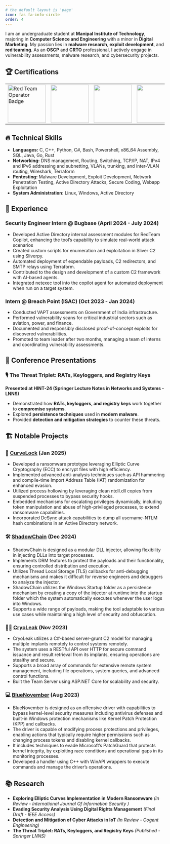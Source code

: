 ```yaml
---
# the default layout is 'page'
icon: fas fa-info-circle
order: 4
---
```


I am an undergraduate student at **Manipal Institute of Technology**, majoring in **Computer Science and Engineering** with a minor in **Digital Marketing**. My passion lies in **malware research**, **exploit development**, and **red teaming**. As an **OSCP** and **CRTO** professional, I actively engage in vulnerability assessments, malware research, and cybersecurity projects.

## 🏆 Certifications
<table>
            <tr>
                <td><img src="https://api.eu.badgr.io/public/assertions/sVLbxYtxS3-q3TOiSmF1sA/image" alt="Red Team Operator Badge" width="120" height="120"></td>
                <td><img src="https://user-images.githubusercontent.com/37104162/259928338-85e4ba85-02c1-4486-9135-0366072d5657.png" width="120" height="120"></td>
                <td><img src="https://user-images.githubusercontent.com/37104162/259928418-1445a5ef-f522-4dd7-9209-194448a14259.png" width="120" height="120"></td>
                <td><img src="https://github-production-user-asset-6210df.s3.amazonaws.com/37104162/259929332-42e90c03-187d-4ab0-8774-7896175acfb8.png" width="120" height="120"></td>
            </tr>
</table>

## 🔥 Technical Skills

- **Languages:** C, C++, Python, C#, Bash, Powershell, x86\_64 Assembly, SQL, Java, Go, Rust
- **Networking:** DNS management, Routing, Switching, TCP/IP, NAT, IPv4 and IPv6 addressing and subnetting, VLANs, trunking, and inter-VLAN routing, Wireshark, Terraform
- **Pentesting:** Malware Development, Exploit Development, Network Penetration Testing, Active Directory Attacks, Secure Coding, Webapp Exploitation
- **System Administration:** Linux, Windows, Active Directory

## 💼 Experience

### Security Engineer Intern @ Bugbase (April 2024 - July 2024)

- Developed Active Directory internal assessment modules for RedTeam Copilot, enhancing the tool’s capability to simulate real-world attack scenarios
- Created custom scripts for enumeration and exploitation in Sliver C2 using Sliverpy.
- Automated deployment of expendable payloads, C2 redirectors, and SMTP relays using Terraform.
- Contributed to the design and development of a custom C2 framework with AI-based agents.
- Integrated netexec tool into the copilot agent for automated deployment when run on a target system.

### Intern @ Breach Point (ISAC) (Oct 2023 - Jan 2024)

- Conducted VAPT assessments on Government of India infrastructure.
- Performed vulnerability scans for critical industrial sectors such as aviation, power, and finance.
- Documented and responsibly disclosed proof-of-concept exploits for discovered vulnerabilities.
- Promoted to team leader after two months, managing a team of interns and coordinating vulnerability assessments.

## 🎤 Conference Presentations

### 🎙️ The Threat Triplet: RATs, Keyloggers, and Registry Keys

**Presented at HINT-24 (Springer Lecture Notes in Networks and Systems - LNNS)**

- Demonstrated how **RATs, keyloggers, and registry keys** work together to **compromise systems**.
- Explored **persistence techniques** used in **modern malware**.
- Provided **detection and mitigation strategies** to counter these threats.

## 🏗 Notable Projects

### 🔐 [CurveLock](https://github.com/Swayampadhy/CurveLock) (Jan 2025)

- Developed a ransomware prototype leveraging Elliptic Curve Cryptography (ECC) to encrypt files with high efficiency.
- Implemented advanced anti-analysis techniques such as API hammering and compile-time Import Address Table (IAT) randomization for enhanced evasion.
- Utilized process hollowing by leveraging clean ntdll.dll copies from suspended processes to bypass security hooks.
- Embedded mechanisms for escalating privileges dynamically, including token manipulation and abuse of high-privileged processes, to extend ransomware capabilities.
- Incorporated DcSync attack capabilities to dump all username-NTLM hash combinations in an Active Directory network.

### 🛠 [ShadowChain](https://github.com/Swayampadhy/ShadowChain) (Dec 2024)

- ShadowChain is designed as a modular DLL injector, allowing flexibility in injecting DLLs into target processes.
- Implements DRM features to protect the payloads and their functionality, ensuring controlled distribution and execution.
- Utilizes Thread Local Storage (TLS) callbacks for anti-debugging mechanisms and makes it difficult for reverse engineers and debuggers to analyze the injector.
- ShadowChain utilizes the Windows Startup folder as a persistence mechanism by creating a copy of the injector at runtime into the startup folder which the system automatically executes whenever the user logs into Windows.
- Supports a wide range of payloads, making the tool adaptable to various use cases while maintaining a high level of security and obfuscation.

### 🕵️‍♂️ [CryoLeak](https://github.com/Swayampadhy/CryoLeak) (Nov 2023)

- CryoLeak utilizes a C#-based server-grunt C2 model for managing multiple implants remotely to control systems remotely.
- The system uses a RESTful API over HTTP for secure command issuance and result retrieval from its implants, ensuring operations are stealthy and secure.
- Supports a broad array of commands for extensive remote system management, including file operations, system queries, and advanced control functions.
- Built the Team Server using ASP.NET Core for scalability and security.

### 💻 [BlueNovember](https://github.com/Swayampadhy/BlueNovember) (Aug 2023)

- BlueNovember is designed as an offensive driver with capabilities to bypass kernel-level security measures including antivirus defenses and built-in Windows protection mechanisms like Kernel Patch Protection (KPP) and callbacks.
- The driver is capable of modifying process protections and privileges, enabling actions that typically require higher permissions such as changing process tokens and disabling kernel callbacks.
- It includes techniques to evade Microsoft’s PatchGuard that protects kernel integrity, by exploiting race conditions and operational gaps in its monitoring processes.
- Developed a handler using C++ with WinAPI wrappers to execute commands and manage the driver’s operations.

## 📚 Research

- **Exploring Elliptic Curves Implementation in Modern Ransomware** *(In Review - International Journal Of Information Security )*
- **Evading Security Analysis Using Digital Rights Management** *(Final Draft - IEEE Access)*
- **Detection and Mitigation of Cyber Attacks in IoT** *(In Review - Cogent Engineering)*
- **The Threat Triplet: RATs, Keyloggers, and Registry Keys** *(Published - Springer LNNS)*


